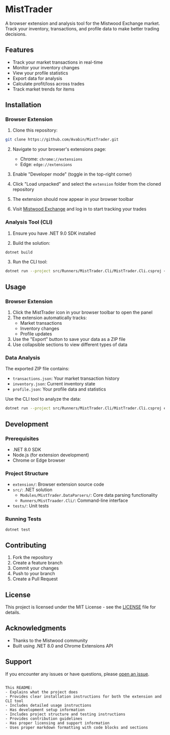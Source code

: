 # MistTrader

A browser extension and analysis tool for the Mistwood Exchange market. Track your inventory, transactions, and profile data to make better trading decisions.

## Features

- Track your market transactions in real-time
- Monitor your inventory changes
- View your profile statistics
- Export data for analysis
- Calculate profit/loss across trades
- Track market trends for items

## Installation

### Browser Extension

1. Clone this repository:
```bash
git clone https://github.com/Avabin/MistTrader.git
```

2. Navigate to your browser's extensions page:
   - Chrome: `chrome://extensions`
   - Edge: `edge://extensions`

3. Enable "Developer mode" (toggle in the top-right corner)

4. Click "Load unpacked" and select the `extension` folder from the cloned repository

5. The extension should now appear in your browser toolbar

6. Visit [Mistwood Exchange](https://mistwood.pl) and log in to start tracking your trades

### Analysis Tool (CLI)

1. Ensure you have .NET 9.0 SDK installed

2. Build the solution:
```bash
dotnet build
```

3. Run the CLI tool:
```bash
dotnet run --project src/Runners/MistTrader.Cli/MistTrader.Cli.csproj <path-to-export-file>
```

## Usage

### Browser Extension

1. Click the MistTrader icon in your browser toolbar to open the panel
2. The extension automatically tracks:
   - Market transactions
   - Inventory changes
   - Profile updates
3. Use the "Export" button to save your data as a ZIP file
4. Use collapsible sections to view different types of data

### Data Analysis

The exported ZIP file contains:
- `transactions.json`: Your market transaction history
- `inventory.json`: Current inventory state
- `profile.json`: Your profile data and statistics

Use the CLI tool to analyze the data:
```bash
dotnet run --project src/Runners/MistTrader.Cli/MistTrader.Cli.csproj exported-data.zip
```

## Development

### Prerequisites

- .NET 8.0 SDK
- Node.js (for extension development)
- Chrome or Edge browser

### Project Structure

- `extension/`: Browser extension source code
- `src/`: .NET solution
  - `Modules/MistTrader.DataParsers/`: Core data parsing functionality
  - `Runners/MistTraader.Cli/`: Command-line interface
- `tests/`: Unit tests

### Running Tests

```bash
dotnet test
```

## Contributing

1. Fork the repository
2. Create a feature branch
3. Commit your changes
4. Push to your branch
5. Create a Pull Request

## License

This project is licensed under the MIT License - see the [LICENSE](LICENSE) file for details.

## Acknowledgments

- Thanks to the Mistwood community
- Built using .NET 8.0 and Chrome Extensions API

## Support

If you encounter any issues or have questions, please [open an issue](https://github.com/Avabin/MistTrader/issues).
```

This README:
- Explains what the project does
- Provides clear installation instructions for both the extension and CLI tool
- Includes detailed usage instructions
- Has development setup information
- Includes project structure and testing instructions
- Provides contribution guidelines
- Has proper licensing and support information
- Uses proper markdown formatting with code blocks and sections
